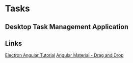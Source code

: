 # Tasks

## Desktop Task Management Application


## Links
[Electron Angular Tutorial](https://www.positronx.io/build-electron-desktop-app-with-angular-8-electron-angular-tutorial/)
[Angular Material - Drag and Drop](https://material.angular.io/cdk/drag-drop/overview)
